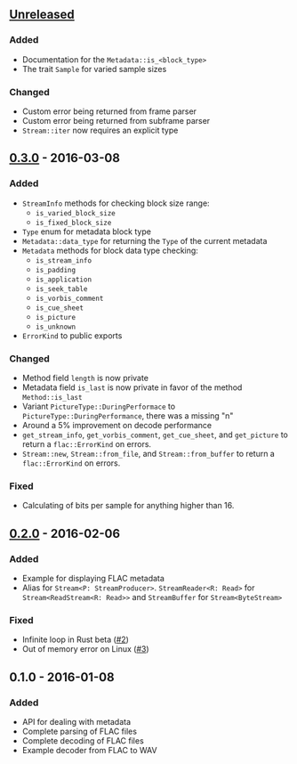 ## [Unreleased]

### Added

* Documentation for the `Metadata::is_<block_type>`
* The trait `Sample` for varied sample sizes

### Changed

* Custom error being returned from frame parser
* Custom error being returned from subframe parser
* `Stream::iter` now requires an explicit type

## [0.3.0] - 2016-03-08

### Added

* `StreamInfo` methods for checking block size range:
  - `is_varied_block_size`
  - `is_fixed_block_size`
* `Type` enum for metadata block type
* `Metadata::data_type` for returning the `Type` of the current metadata
* `Metadata` methods for block data type checking:
  - `is_stream_info`
  - `is_padding`
  - `is_application`
  - `is_seek_table`
  - `is_vorbis_comment`
  - `is_cue_sheet`
  - `is_picture`
  - `is_unknown`
* `ErrorKind` to public exports

### Changed

* Method field `length` is now private
* Metadata field `is_last` is now private in favor of the method
  `Method::is_last`
* Variant `PictureType::DuringPerformace` to
  `PictureType::DuringPerformance`, there was a missing "n"
* Around a 5% improvement on decode performance
* `get_stream_info`, `get_vorbis_comment`, `get_cue_sheet`, and
  `get_picture` to return a `flac::ErrorKind` on errors.
* `Stream::new`, `Stream::from_file`, and `Stream::from_buffer` to
  return a `flac::ErrorKind` on errors.

### Fixed

* Calculating of bits per sample for anything higher than 16.

## [0.2.0] - 2016-02-06

### Added

* Example for displaying FLAC metadata
* Alias for `Stream<P: StreamProducer>`. `StreamReader<R: Read>` for
  `Stream<ReadStream<R: Read>>` and `StreamBuffer` for
  `Stream<ByteStream>`

### Fixed

* Infinite loop in Rust beta
  ([#2](https://github.com/sourrust/flac/issues/2))
* Out of memory error on Linux
  ([#3](https://github.com/sourrust/flac/issues/3))

## 0.1.0 - 2016-01-08

### Added

* API for dealing with metadata
* Complete parsing of FLAC files
* Complete decoding of FLAC files
* Example decoder from FLAC to WAV

[Unreleased]: https://github.com/sourrust/flac/compare/v0.3.0...HEAD
[0.2.0]: https://github.com/sourrust/flac/compare/v0.1.0...v0.2.0
[0.3.0]: https://github.com/sourrust/flac/compare/v0.2.0...v0.3.0
